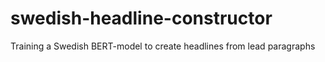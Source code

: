 # swedish-headline-constructor
Training a Swedish BERT-model to create headlines from lead paragraphs
